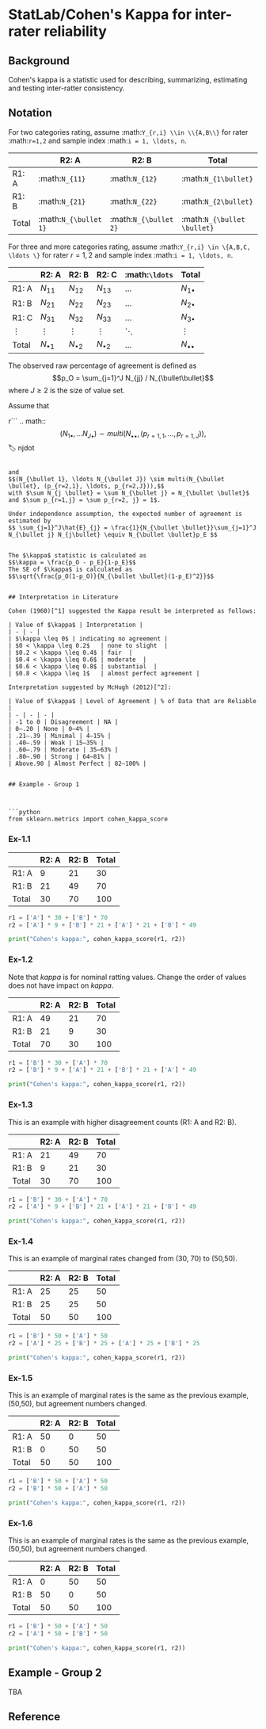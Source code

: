 # StatLab/Cohen's Kappa for inter-rater reliability

## Background

Cohen's kappa is a statistic used for describing, summarizing, estimating and testing inter-ratter consistency. 



## Notation

For two categories rating, assume :math:`Y_{r,i} \\in \\{A,B\\}` for rater :math:`r=1,2` and sample index :math:`i = 1, \ldots, n`.

|     | R2: A | R2: B | Total |
| -------- | ------- | ------- | ------- |
| R1: A | :math:`N_{11}` | :math:`N_{12}` | :math:`N_{1\bullet}` |
| R1: B | :math:`N_{21}` | :math:`N_{22}` | :math:`N_{2\bullet}` |
| Total | :math:`N_{\bullet 1}` | :math:`N_{\bullet 2}` | :math:`N_{\bullet \bullet}` |

For three and more categories rating, assume :math:`Y_{r,i} \in \{A,B,C, \ldots \}` for rater $r=1,2$ and sample index :math:`i = 1, \ldots, n`.

|     | R2: A | R2: B | R2: C | :math:`\ldots` |  Total |
| -------- | ------- | ------- | ------- | ------- | - |
| R1: A | $N_{11}$ | $N_{12}$ | $N_{13}$ | $\ldots$ | $N_{1\bullet}$ |
| R1: B | $N_{21}$ | $N_{22}$ | $N_{23}$ | $\ldots$ | $N_{2\bullet}$ |
| R1: C | $N_{31}$ | $N_{32}$ | $N_{33}$ | $\ldots$ | $N_{3\bullet}$ |
| $\vdots$ | $\vdots$ | $\vdots$ | $\vdots$ | $\ddots$ | $\vdots$ |
| Total | $N_{\bullet 1}$ | $N_{\bullet 2}$ | $N_{\bullet 2}$ | $\ldots$ | $N_{\bullet\bullet}$ |



The observed raw percentage of agreement is defined as $$p_O = \sum_{j=1}^J N_{jj} / N_{\bullet\bullet}$$ where $J \geq 2$ is the size of value set.



Assume that 

r```
.. math:: 
$$(N_{1\bullet}, \ldots N_{J\bullet}) \sim multi(N_{\bullet \bullet}, (p_{r=1,1}, \ldots, p_{r=1,J})),$$ 
   :label: njdot
```

and
$$(N_{\bullet 1}, \ldots N_{\bullet J}) \sim multi(N_{\bullet \bullet}, (p_{r=2,1}, \ldots, p_{r=2,J})),$$ 
with $\sum N_{j \bullet} = \sum N_{\bullet j} = N_{\bullet \bullet}$ 
and $\sum p_{r=1,j} = \sum p_{r=2, j} = 1$.

Under independence assumption, the expected number of agreement is estimated by
$$ \sum_{j=1}^J\hat{E}_{j} = \frac{1}{N_{\bullet \bullet}}\sum_{j=1}^J N_{\bullet j} N_{j\bullet} \equiv N_{\bullet \bullet}p_E $$


The $\kappa$ statistic is calculated as
$$\kappa = \frac{p_O - p_E}{1-p_E}$$
The SE of $\kappa$ is calculated as
$$\sqrt{\frac{p_O(1-p_O)}{N_{\bullet \bullet}(1-p_E)^2}}$$


## Interpretation in Literature

Cohen (1960)[^1] suggested the Kappa result be interpreted as follows: 

| Value of $\kappa$ | Interpretation |
| - | - |
| $\kappa \leq 0$ | indicating no agreement |
| $0 < \kappa \leq 0.2$   | none to slight  |
| $0.2 < \kappa \leq 0.4$ | fair  |
| $0.4 < \kappa \leq 0.6$ | moderate  |
| $0.6 < \kappa \leq 0.8$ | substantial  |
| $0.8 < \kappa \leq 1$   | almost perfect agreement |

Interpretation suggested by McHugh (2012)[^2]:

| Value of $\kappa$ | Level of Agreement | % of Data that are Reliable |
| - | - | - |
| -1 to 0 | Disagreement | NA |
| 0–.20	| None | 0–4% |
| .21–.39 | Minimal | 4–15% |
| .40–.59 | Weak | 15–35% |
| .60–.79 | Moderate | 35–63% |
| .80–.90 | Strong | 64–81% |
| Above.90 | Almost Perfect | 82–100% |


## Example - Group 1



```python
from sklearn.metrics import cohen_kappa_score
```


### Ex-1.1  

|     | R2: A | R2: B | Total |
| - | - | - | - |
| R1: A | 9 | 21 | 30 |
| R1: B | 21 | 49 | 70 |
| Total | 30 | 70 | 100 |


```python
r1 = ['A'] * 30 + ['B'] * 70
r2 = ['A'] * 9 + ['B'] * 21 + ['A'] * 21 + ['B'] * 49

print("Cohen's kappa:", cohen_kappa_score(r1, r2))
```

### Ex-1.2

Note that $kappa$ is for nominal ratting values.
Change the order of values does not have impact on $kappa$. 

|     | R2: A | R2: B | Total |
| - | - | - | - |
| R1: A | 49 | 21 | 70 |
| R1: B | 21 | 9 | 30 |
| Total | 70 | 30 | 100 |


```python
r1 = ['B'] * 30 + ['A'] * 70
r2 = ['B'] * 9 + ['A'] * 21 + ['B'] * 21 + ['A'] * 49

print("Cohen's kappa:", cohen_kappa_score(r1, r2))
```

### Ex-1.3

This is an example with higher disagreement counts (R1: A and R2: B).

|     | R2: A | R2: B | Total |
| - | - | - | - |
| R1: A | 21 | 49 | 70 |
| R1: B | 9 | 21 | 30 |
| Total | 30 | 70 | 100 |


```python
r1 = ['B'] * 30 + ['A'] * 70
r2 = ['A'] * 9 + ['B'] * 21 + ['A'] * 21 + ['B'] * 49

print("Cohen's kappa:", cohen_kappa_score(r1, r2))
```

### Ex-1.4

This is an example of marginal rates changed from (30, 70) to (50,50).

|     | R2: A | R2: B | Total |
| - | - | - | - |
| R1: A | 25 | 25 | 50 |
| R1: B | 25 | 25 | 50 |
| Total | 50 | 50 | 100 |


```python
r1 = ['B'] * 50 + ['A'] * 50
r2 = ['A'] * 25 + ['B'] * 25 + ['A'] * 25 + ['B'] * 25

print("Cohen's kappa:", cohen_kappa_score(r1, r2))
```

### Ex-1.5

This is an example of marginal rates is the same as the previous example, (50,50), but agreement numbers changed.

|     | R2: A | R2: B | Total |
| - | - | - | - |
| R1: A | 50 | 0 | 50 |
| R1: B | 0 | 50 | 50 |
| Total | 50 | 50 | 100 |


```python
r1 = ['B'] * 50 + ['A'] * 50
r2 = ['B'] * 50 + ['A'] * 50

print("Cohen's kappa:", cohen_kappa_score(r1, r2))
```

### Ex-1.6

This is an example of marginal rates is the same as the previous example, (50,50), but agreement numbers changed.

|     | R2: A | R2: B | Total |
| - | - | - | - |
| R1: A | 0 | 50 | 50 |
| R1: B | 50 | 0 | 50 |
| Total | 50 | 50 | 100 |


```python
r1 = ['B'] * 50 + ['A'] * 50
r2 = ['A'] * 50 + ['B'] * 50

print("Cohen's kappa:", cohen_kappa_score(r1, r2))
```

## Example -  Group 2

TBA

## Reference

[^1]: Cohen, J. (1960). A Coefficient of Agreement for Nominal Scales. Educational and Psychological Measurement, 20(1), 37-46. https://doi.org/10.1177/001316446002000104 ([web page]())
[^2]: McHugh M. L. (2012). Interrater reliability: the kappa statistic. Biochemia medica, 22(3), 276–282.([web page](https://www.ncbi.nlm.nih.gov/pmc/articles/PMC3900052/))
[^3]: Brennan, R. L., & Prediger, D. J. (1981). Coefficient Kappa: Some Uses, Misuses, and Alternatives. Educational and Psychological Measurement, 41(3), 687-699. https://doi.org/10.1177/001316448104100307
